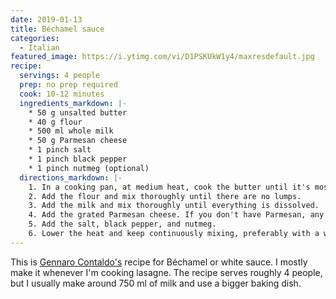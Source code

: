 ```yaml
---
date: 2019-01-13
title: Béchamel sauce
categories:
  - Italian
featured_image: https://i.ytimg.com/vi/D1PSKUkW1y4/maxresdefault.jpg
recipe:
  servings: 4 people
  prep: no prep required
  cook: 10-12 minutes
  ingredients_markdown: |-
    * 50 g unsalted butter
    * 40 g flour
    * 500 ml whole milk
    * 50 g Parmesan cheese
    * 1 pinch salt
    * 1 pinch black pepper
    * 1 pinch nutmeg (optional)
  directions_markdown: |-
    1. In a cooking pan, at medium heat, cook the butter until it's mostly melted.
    2. Add the flour and mix thoroughly until there are no lumps.
    3. Add the milk and mix thoroughly until everything is dissolved.
    4. Add the grated Parmesan cheese. If you don't have Parmesan, any other aged cheese should do.
    5. Add the salt, black pepper, and nutmeg.
    6. Lower the heat and keep continuously mixing, preferably with a whisk, until the sauce thickens.
---
```

This is [Gennaro Contaldo's](https://www.youtube.com/user/gennarocontaldo) recipe for Béchamel or white sauce. I mostly make it whenever I'm cooking lasagne. The recipe serves roughly 4 people, but I usually make around 750 ml of milk and use a bigger baking dish.
